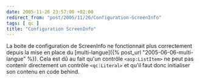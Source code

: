 ```yaml
---
date: 2005-11-26 23:57:00 +02:00
redirect_from: "post/2005/11/26/Configuration-ScreenInfo"
tags: [ qc ]
title: "Configuration ScreenInfo"
---
```


La boite de configuration de ScreenInfo ne fonctionnait plus correctement
depuis la mise en place du [multi-langue]({% post_url "2005-06-06-multi-langue" %}). Cela est dû au fait qu'un
contrôle `<asp:ListItem>` ne peut pas contenir directement un contrôle
`<qc:Literal>` et qu'il faut donc initialiser son contenu en code
behind.
